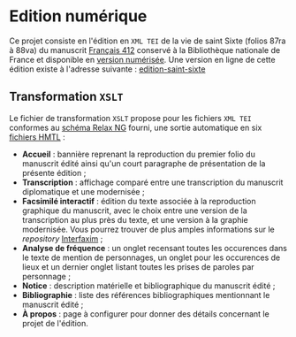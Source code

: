 # Edition numérique
Ce projet consiste en l'édition en `XML TEI` de la vie de saint Sixte (folios 87ra à 88va) du manuscrit [Français 412](https://archivesetmanuscrits.bnf.fr/ark:/12148/cc50522d) conservé à la Bibliothèque nationale de France et disponible en [version numérisée](https://gallica.bnf.fr/ark:/12148/btv1b84259980/f183.image). Une version en ligne de cette édition existe à l'adresse suivante : [edition-saint-sixte](http://edition-saint-sixte.alwaysdata.net/)

## Transformation `XSLT`
Le fichier de transformation `XSLT` propose pour les fichiers `XML TEI` conformes au [schéma Relax NG](https://github.com/Segolene-Albouy/Edition_numerique_saint-Sixte/blob/master/DOCUMENTATION/ODD-Sixte.rng) fourni, une sortie automatique en six [fichiers HMTL](https://github.com/Segolene-Albouy/Edition_numerique_saint-Sixte/tree/master/HTML) :
- **Accueil** : bannière reprenant la reproduction du premier folio du manuscrit édité ainsi qu'un court paragraphe de présentation de la présente édition ;
- **Transcription** : affichage comparé entre une transcription du manuscrit diplomatique et une modernisée ;
- **Facsimilé interactif** : édition du texte associée à la reproduction graphique du manuscrit, avec le choix entre une version de la transcription au plus près du texte, et une version à la graphie modernisée. Vous pourrez trouver de plus amples informations sur le *repository* [Interfaxim](https://github.com/TimotheAlbouy/Interfaxim) ;
- **Analyse de fréquence** : un onglet recensant toutes les occurences dans le texte de mention de personnages, un onglet pour les occurences de lieux et un dernier onglet listant toutes les prises de paroles par personnage ;
- **Notice** : description matérielle et bibliographique du manuscrit édité ;
- **Bibliographie** : liste des références bibliographiques mentionnant le manuscrit édité ;
- **À propos** : page à configurer pour donner des détails concernant le projet de l'édition.

